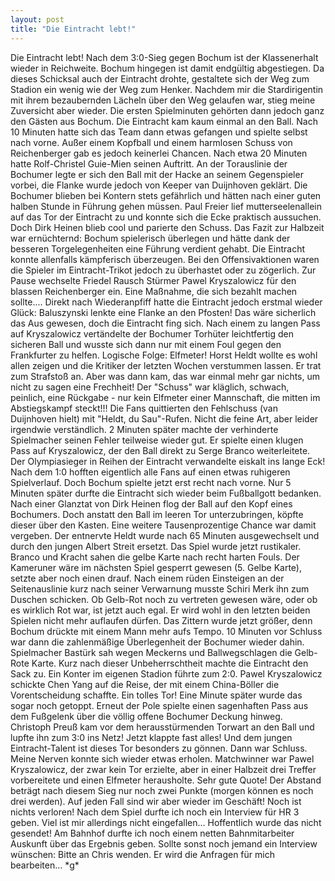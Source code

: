 ```yaml
---
layout: post
title: "Die Eintracht lebt!"
---
```


Die Eintracht lebt! Nach dem 3:0-Sieg gegen Bochum ist der Klassenerhalt wieder in Reichweite. Bochum hingegen ist damit endgültig abgestiegen. Da dieses Schicksal auch der Eintracht drohte, gestaltete sich der Weg zum Stadion ein wenig wie der Weg zum Henker. Nachdem mir die Stardirigentin mit ihrem bezaubernden Lächeln über den Weg gelaufen war, stieg meine Zuversicht aber wieder. Die ersten Spielminuten gehörten dann jedoch ganz den Gästen aus Bochum. Die Eintracht kam kaum einmal an den Ball. Nach 10 Minuten hatte sich das Team dann etwas gefangen und spielte selbst nach vorne. Außer einem Kopfball und einem harmlosen Schuss von Reichenberger gab es jedoch keinerlei Chancen. Nach etwa 20 Minuten hatte Rolf-Christel Guie-Mien seinen Auftritt. An der Torauslinie der Bochumer legte er sich den Ball mit der Hacke an seinem Gegenspieler vorbei, die Flanke wurde jedoch von Keeper van Duijnhoven geklärt. Die Bochumer blieben bei Kontern stets gefährlich und hätten nach einer guten halben Stunde in Führung gehen müssen. Paul Freier lief mutterseelenallein auf das Tor der Eintracht zu und konnte sich die Ecke praktisch aussuchen. Doch Dirk Heinen blieb cool und parierte den Schuss. Das Fazit zur Halbzeit war ernüchternd: Bochum spielerisch überlegen und hätte dank der besseren Torgelegenheiten eine Führung verdient gehabt. Die Eintracht konnte allenfalls kämpferisch überzeugen. Bei den Offensivaktionen waren die Spieler im Eintracht-Trikot jedoch zu überhastet oder zu zögerlich. Zur Pause wechselte Friedel Rausch Stürmer Pawel Kryszalowicz für den blassen Reichenberger ein. Eine Maßnahme, die sich bezahlt machen sollte.... Direkt nach Wiederanpfiff hatte die Eintracht jedoch erstmal wieder Glück: Baluszynski lenkte eine Flanke an den Pfosten! Das wäre sicherlich das Aus gewesen, doch die Eintracht fing sich. Nach einem zu langen Pass auf Kryszalowicz vertändelte der Bochumer Torhüter leichtfertig den sicheren Ball und wusste sich dann nur mit einem Foul gegen den Frankfurter zu helfen. Logische Folge: Elfmeter! Horst Heldt wollte es wohl allen zeigen und die Kritiker der letzten Wochen verstummen lassen. Er trat zum Strafstoß an. Aber was dann kam, das war einmal mehr gar nichts, um nicht zu sagen eine Frechheit! Der "Schuss" war kläglich, schwach, peinlich, eine Rückgabe - nur kein Elfmeter einer Mannschaft, die mitten im Abstiegskampf steckt!!! Die Fans quittierten den Fehlschuss (van Duijnhoven hielt) mit "Heldt, du Sau"-Rufen. Nicht die feine Art, aber leider irgendwie verständlich. 2 Minuten später machte der verhinderte Spielmacher seinen Fehler teilweise wieder gut. Er spielte einen klugen Pass auf Kryszalowicz, der den Ball direkt zu Serge Branco weiterleitete. Der Olympiasieger in Reihen der Eintracht verwandelte eiskalt ins lange Eck! Nach dem 1:0 hofften eigentlich alle Fans auf einen etwas ruhigeren Spielverlauf. Doch Bochum spielte jetzt erst recht nach vorne. Nur 5 Minuten später durfte die Eintracht sich wieder beim Fußballgott bedanken. Nach einer Glanztat von Dirk Heinen flog der Ball auf den Kopf eines Bochumers. Doch anstatt den Ball im leeren Tor unterzubringen, köpfte dieser über den Kasten. Eine weitere Tausenprozentige Chance war damit vergeben. Der entnervte Heldt wurde nach 65 Minuten ausgewechselt und durch den jungen Albert Streit ersetzt. Das Spiel wurde jetzt rustikaler. Branco und Kracht sahen die gelbe Karte nach recht harten Fouls. Der Kameruner wäre im nächsten Spiel gesperrt gewesen (5. Gelbe Karte), setzte aber noch einen drauf. Nach einem rüden Einsteigen an der Seitenauslinie kurz nach seiner Verwarnung musste Schiri Merk ihn zum Duschen schicken. Ob Gelb-Rot noch zu vertreten gewesen wäre, oder ob es wirklich Rot war, ist jetzt auch egal. Er wird wohl in den letzten beiden Spielen nicht mehr auflaufen dürfen. Das Zittern wurde jetzt größer, denn Bochum drückte mit einem Mann mehr aufs Tempo. 10 Minuten vor Schluss war dann die zahlenmäßige Überlegenheit der Bochumer wieder dahin. Spielmacher Bastürk sah wegen Meckerns und Ballwegschlagen die Gelb-Rote Karte. Kurz nach dieser Unbeherrschtheit machte die Eintracht den Sack zu. Ein Konter im eigenen Stadion führte zum 2:0. Pawel Kryszalowicz schickte Chen Yang auf die Reise, der mit einem China-Böller die Vorentscheidung schaffte. Ein tolles Tor! Eine Minute später wurde das sogar noch getoppt. Erneut der Pole spielte einen sagenhaften Pass aus dem Fußgelenk über die völlig offene Bochumer Deckung hinweg. Christoph Preuß kam vor dem herausstürmenden Torwart an den Ball und lupfte ihn zum 3:0 ins Netz! Jetzt klappte fast alles! Und dem jungen Eintracht-Talent ist dieses Tor besonders zu gönnen. Dann war Schluss. Meine Nerven konnte sich wieder etwas erholen. Matchwinner war Pawel Kryszalowicz, der zwar kein Tor erzielte, aber in einer Halbzeit drei Treffer vorbereitete und einen Elfmeter herausholte. Sehr gute Quote! Der Abstand beträgt nach diesem Sieg nur noch zwei Punkte (morgen können es noch drei werden). Auf jeden Fall sind wir aber wieder im Geschäft! Noch ist nichts verloren! Nach dem Spiel durfte ich noch ein Interview für HR 3 geben. Viel ist mir allerdings nicht eingefallen... Hoffentlich wurde das nicht gesendet! Am Bahnhof durfte ich noch einem netten Bahnmitarbeiter Auskunft über das Ergebnis geben. Sollte sonst noch jemand ein Interview wünschen: Bitte an Chris wenden. Er wird die Anfragen für mich bearbeiten... \*g\*
